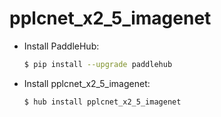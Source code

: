 # pplcnet_x2_5_imagenet
* Install PaddleHub: 

    ```bash
    $ pip install --upgrade paddlehub
    ```

* Install pplcnet_x2_5_imagenet: 

    ```bash
    $ hub install pplcnet_x2_5_imagenet
    ```
